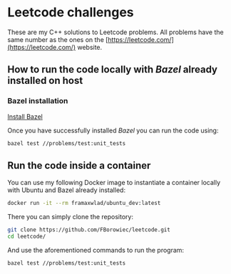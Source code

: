 # Leetcode challenges

These are my C++ solutions to Leetcode problems.
All problems have the same number as the ones on the
[https://leetcode.com/](https://leetcode.com/) website.

## How to run the code locally with *Bazel* already installed on host

### Bazel installation

[Install Bazel](https://docs.bazel.build/versions/master/install.html)

Once you have successfully installed *Bazel* you can run the code using:

```bash
bazel test //problems/test:unit_tests
```

## Run the code inside a container

You can use my following Docker image to instantiate a
container locally with Ubuntu and Bazel already installed:

```bash
docker run -it --rm framaxwlad/ubuntu_dev:latest
```

There you can simply clone the repository:

```bash
git clone https://github.com/FBorowiec/leetcode.git
cd leetcode/
```

And use the aforementioned commands to run the program:

```bash
bazel test //problems/test:unit_tests
```
